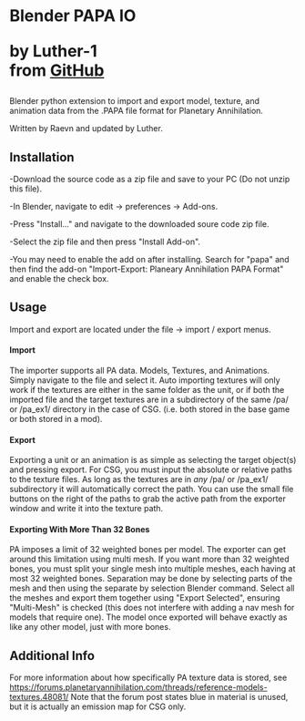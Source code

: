 <h1>
    Blender PAPA IO
    <p>by Luther-1<br>from <a href="https://github.com/Luther-1/Blender-PAPA-IO" target="_blank">GitHub</a></p>
</h1>
Blender python extension to import and export model, texture, and animation data from the .PAPA file format for Planetary Annihilation.

Written by Raevn and updated by Luther.


## Installation
-Download the source code as a zip file and save to your PC (Do not unzip this file).

-In Blender, navigate to edit -> preferences -> Add-ons.

-Press "Install..." and navigate to the downloaded soure code zip file.

-Select the zip file and then press "Install Add-on".

-You may need to enable the add on after installing. Search for "papa" and then find the add-on "Import-Export: Planeary Annihilation PAPA Format" and enable the check box.

## Usage
Import and export are located under the file -> import / export menus.

#### Import
The importer supports all PA data. Models, Textures, and Animations. Simply navigate to the file and select it. Auto importing textures will only work if the textures are either in the same folder as the unit, or if both the imported file and the target textures are in a subdirectory of the same /pa/ or /pa_ex1/ directory in the case of CSG. (i.e. both stored in the base game or both stored in a mod).

#### Export
Exporting a unit or an animation is as simple as selecting the target object(s) and pressing export. For CSG, you must input the absolute or relative paths to the texture files. As long as the textures are in *any* /pa/ or /pa_ex1/ subdirectory it will automatically correct the path. You can use the small file buttons on the right of the paths to grab the active path from the exporter window and write it into the texture path.

#### Exporting With More Than 32 Bones
PA imposes a limit of 32 weighted bones per model. The exporter can get around this limitation using multi mesh. If you want more than 32 weighted bones, you must split your single mesh into multiple meshes, each having at most 32 weighted bones. Separation may be done by selecting parts of the mesh and then using the separate by selection Blender command. Select all the meshes and export them together using "Export Selected", ensuring "Multi-Mesh" is checked (this does not interfere with adding a nav mesh for models that require one). The model once exported will behave exactly as like any other model, just with more bones.

## Additional Info
For more information about how specifically PA texture data is stored, see https://forums.planetaryannihilation.com/threads/reference-models-textures.48081/
Note that the forum post states blue in material is unused, but it is actually an emission map for CSG only.